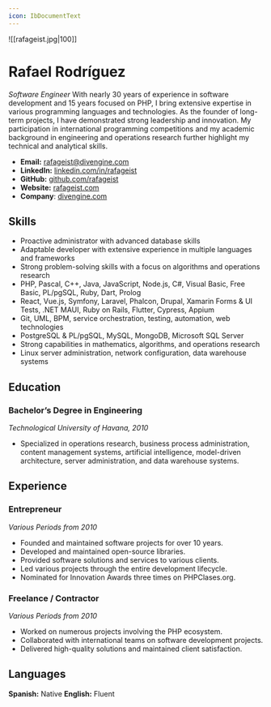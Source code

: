 ```yaml
---
icon: IbDocumentText
---
```

![[rafageist.jpg|100]]
# Rafael Rodríguez
_Software Engineer_
With nearly 30 years of experience in software development and 15 years focused on PHP, I bring extensive expertise in various programming languages and technologies. As the founder of long-term projects, I have demonstrated strong leadership and innovation. My participation in international programming competitions and my academic background in engineering and operations research further highlight my technical and analytical skills.
- **Email:** [rafageist@divengine.com](mailto:rafageist@divengine.com)
- **LinkedIn:** [linkedin.com/in/rafageist](https://www.linkedin.com/in/rafageist)
- **GitHub:** [github.com/rafageist](https://github.com/rafageist)
- **Website:** [rafageist.com](https://rafageist.com)
- **Company**: [divengine.com ](https://divengine.com)
## Skills
- Proactive administrator with advanced database skills
- Adaptable developer with extensive experience in multiple languages and frameworks
- Strong problem-solving skills with a focus on algorithms and operations research
- PHP, Pascal, C++, Java, JavaScript, Node.js, C#, Visual Basic, Free Basic, PL/pgSQL, Ruby, Dart, Prolog
- React, Vue.js, Symfony, Laravel, Phalcon, Drupal, Xamarin Forms & UI Tests, .NET MAUI, Ruby on Rails, Flutter, Cypress, Appium
- Git, UML, BPM, service orchestration, testing, automation, web technologies
- PostgreSQL & PL/pgSQL, MySQL, MongoDB, Microsoft SQL Server
- Strong capabilities in mathematics, algorithms, and operations research
- Linux server administration, network configuration, data warehouse systems

<div style="page-break-after: always;"></div>

## Education
### Bachelor’s Degree in Engineering
*Technological University of Havana, 2010*
- Specialized in operations research, business process administration, content management systems, artificial intelligence, model-driven architecture, server administration, and data warehouse systems.
## Experience

### Entrepreneur
*Various Periods from 2010*
- Founded and maintained software projects for over 10 years.
- Developed and maintained open-source libraries.
- Provided software solutions and services to various clients.
- Led various projects through the entire development lifecycle.
- Nominated for Innovation Awards three times on PHPClases.org.
### Freelance / Contractor
*Various Periods from 2010*
- Worked on numerous projects involving the PHP ecosystem.
- Collaborated with international teams on software development projects.
- Delivered high-quality solutions and maintained client satisfaction.
## Languages

**Spanish:** Native  **English:** Fluent

